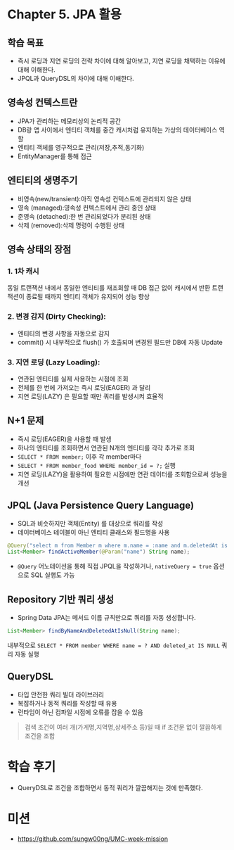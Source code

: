 # Chapter 5. JPA 활용
## 학습 목표
- 즉시 로딩과 지연 로딩의 전략 차이에 대해 알아보고, 지연 로딩을 채택하는 이유에 대해 이해한다.
- JPQL과 QueryDSL의 차이에 대해 이해한다.

## 영속성 컨텍스트란
- JPA가 관리하는 메모리상의 논리적 공간
- DB랑 앱 사이에서 엔티티 객체를 중간 캐시처럼 유지하는 가상의 데이터베이스 역할
- 엔티티 객체를 영구적으로 관리(저장,추적,동기화)
- EntityManager를 통해 접근

## 엔티티의 생명주기
- 비영속(new/transient):아직 영속성 컨텍스트에 관리되지 않은 상태
- 영속 (managed):영속성 컨텍스트에서 관리 중인 상태
- 준영속 (detached):한 번 관리되었다가 분리된 상태
- 삭제 (removed):삭제 명령이 수행된 상태

## 영속 상태의 장점
### 1. 1차 캐시
동일 트랜잭션 내에서 동일한 엔티티를 재조회할 때 DB 접근 없이 캐시에서 반환
트랜잭션이 종료될 때까지 엔티티 객체가 유지되어 성능 향상

### 2. 변경 감지 (Dirty Checking):
- 엔티티의 변경 사항을 자동으로 감지
- commit() 시 내부적으로 flush() 가 호출되며 변경된 필드만 DB에 자동 Update

### 3. 지연 로딩 (Lazy Loading):
- 연관된 엔티티를 실제 사용하는 시점에 조회
- 전체를 한 번에 가져오는 즉시 로딩(EAGER) 과 달리
- 지연 로딩(LAZY) 은 필요할 때만 쿼리를 발생시켜 효율적

## N+1 문제
- 즉시 로딩(EAGER)을 사용할 때 발생
- 하나의 엔티티를 조회하면서 연관된 N개의 엔티티를 각각 추가로 조회
- `SELECT * FROM member;` 이후 각 member마다
- `SELECT * FROM member_food WHERE member_id = ?;` 실행
- 지연 로딩(LAZY)을 활용하여 필요한 시점에만 연관 데이터를 조회함으로써 성능을 개선

## JPQL (Java Persistence Query Language)
- SQL과 비슷하지만 객체(Entity) 를 대상으로 쿼리를 작성
- 데이터베이스 테이블이 아닌 엔티티 클래스와 필드명을 사용

```java
@Query("select m from Member m where m.name = :name and m.deletedAt is null")
List<Member> findActiveMember(@Param("name") String name);
```
- `@Query` 어노테이션을 통해 직접 JPQL을 작성하거나, `nativeQuery = true` 옵션으로 SQL 실행도 가능

## Repository 기반 쿼리 생성
- Spring Data JPA는 메서드 이름 규칙만으로 쿼리를 자동 생성합니다.
```java
List<Member> findByNameAndDeletedAtIsNull(String name);
```
내부적으로 `SELECT * FROM member WHERE name = ? AND deleted_at IS NULL` 쿼리 자동 실행

## QueryDSL
- 타입 안전한 쿼리 빌더 라이브러리
- 복잡하거나 동적 쿼리를 작성할 때 유용
- 런타임이 아닌 컴파일 시점에 오류를 잡을 수 있음
> 검색 조건이 여러 개(가게명,지역명,상세주소 등)일 때
> if 조건문 없이 깔끔하게 조건을 조합


# 학습 후기
- QueryDSL로 조건을 조합하면서 동적 쿼리가 깔끔해지는 것에 만족했다.

# 미션
- https://github.com/sungw00ng/UMC-week-mission

